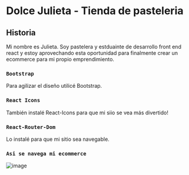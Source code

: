 # Dolce Julieta - Tienda de pasteleria

## Historia

Mi nombre es Julieta. Soy pastelera y estduainte de desarrollo front end react y estoy aprovechando esta oportunidad para finalmente crear un  ecommerce para mi propio emprendimiento.

### `Bootstrap`

Para agilizar el diseño utilicé Bootstrap.

### `React Icons`

También instalé React-Icons para que mi siio se vea más divertido!

### `React-Router-Dom`

Lo instalé para que mi sitio sea navegable.
### `Asi se navega mi ecommerce`

![image](https://github.com/Julietabachur/ecommerce/blob/main/public/img/gif.gif)

